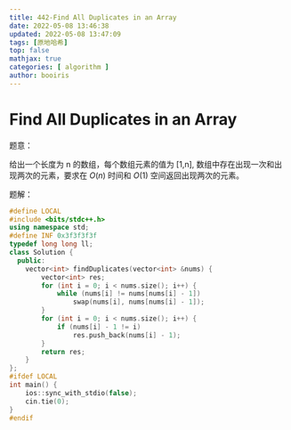 ```yaml
---
title: 442-Find All Duplicates in an Array 
date: 2022-05-08 13:46:38 
updated: 2022-05-08 13:47:09
tags: [原地哈希] 
top: false
mathjax: true
categories: [ algorithm ]
author: booiris
---
```


# Find All Duplicates in an Array

题意：

给出一个长度为 n 的数组，每个数组元素的值为 [1,n], 数组中存在出现一次和出现两次的元素，要求在 $O(n)$ 时间和 $O(1)$ 空间返回出现两次的元素。

题解：



```cpp
#define LOCAL
#include <bits/stdc++.h>
using namespace std;
#define INF 0x3f3f3f3f
typedef long long ll;
class Solution {
  public:
    vector<int> findDuplicates(vector<int> &nums) {
        vector<int> res;
        for (int i = 0; i < nums.size(); i++) {
            while (nums[i] != nums[nums[i] - 1])
                swap(nums[i], nums[nums[i] - 1]);
        }
        for (int i = 0; i < nums.size(); i++) {
            if (nums[i] - 1 != i)
                res.push_back(nums[i] - 1);
        }
        return res;
    }
};
#ifdef LOCAL
int main() {
    ios::sync_with_stdio(false);
    cin.tie(0);
}
#endif
```
